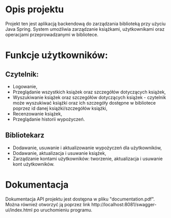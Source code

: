 # Opis projektu 
Projekt ten jest aplikacją backendową do zarządzania biblioteką przy użyciu Java Spring.  System umożliwia zarządzanie książkami, użytkownikami oraz operacjami przeprowadzanymi w bibliotece.

# Funkcje użytkowników:
## Czytelnik:
- Logowanie,
- Przeglądanie wszystkich książek oraz szczegółów dotyczących książek,
- Wyszukiwanie książek oraz szczegółów dotyczących książek - czytelnik może wyszukiwać książki oraz ich szczegóły dostępne w bibliotece poprzez id danej książki/szczegółów książki,
- Recenzowanie książek,
- Przeglądanie historii wypożyczeń.

## Bibliotekarz
- Dodawanie, usuwanie i aktualizowanie wypożyczeń dla użytkowników,
- Dodawanie, aktualizacja i usuwanie książek,
- Zarządzanie kontami użytkowników: tworzenie, aktualizacja i usuwanie kont użytkowników.

# Dokumentacja
Dokumentacja API projektu jest dostępna w pliku "documentation.pdf". Można również otworzyć ją poprzez link http://localhost:8081/swagger-ui/index.html po uruchomieniu programu.
